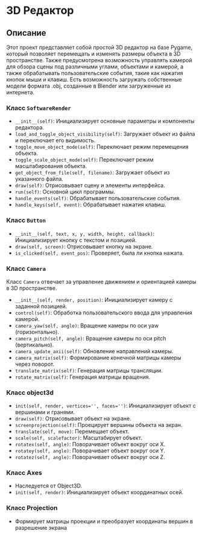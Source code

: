 # 3D Редактор

## Описание
Этот проект представляет собой простой 3D редактор на базе Pygame, который позволяет перемещать и изменять размеры объекта в 3D пространстве. Также предусмотрена возможность управлять камерой для обзора сцены под различными углами, объектами и камерой, а также обрабатывать пользовательские события, такие как нажатия кнопок мыши и клавиш. Есть возможность загружать собственные модели формата .obj, созданные в Blender или загруженные из интернета.

### Класс `SoftwareRender`

- `__init__(self)`: Инициализирует основные параметры и компоненты редактора.
- `load_and_toggle_object_visibility(self)`: Загружает объект из файла и переключает его видимость.
- `toggle_move_object_mode(self)`: Переключает режим перемещения объекта.
- `toggle_scale_object_mode(self)`: Переключает режим масштабирования объекта.
- `get_object_from_file(self, filename)`: Загружает объект из указанного файла.
- `draw(self)`: Отрисовывает сцену и элементы интерфейса.
- `run(self)`: Основной цикл программы.
- `handle_events(self)`: Обрабатывает пользовательские события.
- `handle_keys(self, event)`: Обрабатывает нажатия клавиш.

### Класс `Button`

- `__init__(self, text, x, y, width, height, callback)`: Инициализирует кнопку с текстом и позицией.
- `draw(self, screen)`: Отрисовывает кнопку на экране.
- `is_clicked(self, event_pos)`: Проверяет, была ли кнопка нажата.
### Класс `Camera`
Класс `Camera` отвечает за управление движением и ориентацией камеры в 3D пространстве.

- `__init__(self, render, position)`: Инициализирует камеру с заданной позицией.
- `control(self)`: Обработка пользовательского ввода для управления камерой.
- `camera_yaw(self, angle)`: Вращение камеры по оси yaw (горизонтально).
- `camera_pitch(self, angle)`: Вращение камеры по оси pitch (вертикально).
- `camera_update_axii(self)`: Обновление направлений камеры.
- `camera_matrix(self)`: Формирование конечной матрицы камеры через поворот.
- `translate_matrix(self)`: Генерация матрицы трансляции.
- `rotate_matrix(self)`: Генерация матрицы вращения.
### Класс object3d

- `init(self, render, vertices='', faces='')`: Инициализирует объект с вершинами и гранями.
- `draw(self)`: Отрисовывает объект на экране.
- `screenprojection(self)`: Проецирует вершины объекта на экран.
- `translate(self, move)`: Перемещает объект.
- `scale(self, scalefactor)`: Масштабирует объект.
- `rotatex(self, angle)`: Поворачивает объект вокруг оси X.
- `rotatey(self, angle)`: Поворачивает объект вокруг оси Y.
- `rotatez(self, angle)`: Поворачивает объект вокруг оси Z.

### Класс Axes

- Наследуется от Object3D.
- `init(self, render)`: Инициализирует объект координатных осей.
### Класс Projection
- Формирует матрицы проекции и преобразует координаты вершин в разрешение экрана